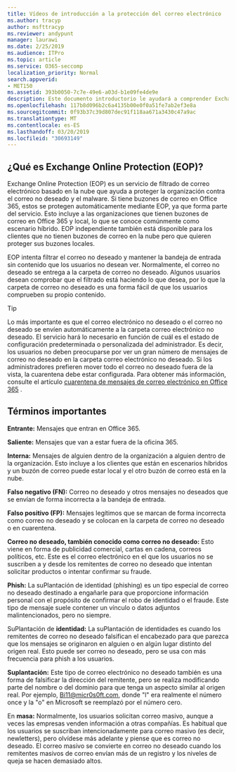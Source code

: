 ```yaml
---
title: Vídeos de introducción a la protección del correo electrónico
ms.author: tracyp
author: msfttracyp
ms.reviewer: andypunt
manager: laurawi
ms.date: 2/25/2019
ms.audience: ITPro
ms.topic: article
ms.service: O365-seccomp
localization_priority: Normal
search.appverid:
- MET150
ms.assetid: 393b0050-7c7e-49e6-a03d-b1e09fe4de9e
description: Este documento introductorio le ayudará a comprender Exchange Online Protection (EOP) y una terminología importante. Esto es aplicable a los clientes de Office 365 que protegen buzones de correo hospedados en la nube de Exchange Online y a clientes independientes de EOP que protegen buzones locales como Exchange Server 2016.
ms.openlocfilehash: 117b8d096b2c6a4135b00e0f0a51fe7ab2ef3e8a
ms.sourcegitcommit: 0f93b37c39d807dec91f118aa671a3430c47a9ac
ms.translationtype: MT
ms.contentlocale: es-ES
ms.lasthandoff: 03/20/2019
ms.locfileid: "30693149"
---
```

## <a name="what-is-exchange-online-protection-eop"></a>¿Qué es Exchange Online Protection (EOP)?

Exchange Online Protection (EOP) es un servicio de filtrado de correo electrónico basado en la nube que ayuda a proteger la organización contra el correo no deseado y el malware. Si tiene buzones de correo en Office 365, estos se protegen automáticamente mediante EOP, ya que forma parte del servicio. Esto incluye a las organizaciones que tienen buzones de correo en Office 365 y local, lo que se conoce comúnmente como escenario híbrido. EOP independiente también está disponible para los clientes que no tienen buzones de correo en la nube pero que quieren proteger sus buzones locales. 

EOP intenta filtrar el correo no deseado y mantener la bandeja de entrada sin contenido que los usuarios no desean ver. Normalmente, el correo no deseado se entrega a la carpeta de correo no deseado. Algunos usuarios desean comprobar que el filtrado está haciendo lo que desea, por lo que la carpeta de correo no deseado es una forma fácil de que los usuarios comprueben su propio contenido.  

> [!TIP]
> Lo más importante es que el correo electrónico no deseado o el correo no deseado se envíen automáticamente a la carpeta correo electrónico no deseado. El servicio hará lo necesario en función de cuál es el estado de configuración predeterminada o personalizada del administrador. Es decir, los usuarios no deben preocuparse por ver un gran número de mensajes de correo no deseado en la carpeta correo electrónico no deseado. Si los administradores prefieren mover todo el correo no deseado fuera de la vista, la cuarentena debe estar configurada. Para obtener más información, consulte el artículo [cuarentena de mensajes de correo electrónico en Office 365](quarantine-email-messages.md) .

## <a name="important-terms"></a>Términos importantes

**Entrante:** Mensajes que entran en Office 365.

**Saliente:** Mensajes que van a estar fuera de la oficina 365.

**Interna:** Mensajes de alguien dentro de la organización a alguien dentro de la organización. Esto incluye a los clientes que están en escenarios híbridos y un buzón de correo puede estar local y el otro buzón de correo está en la nube.

**Falso negativo (FN):** Correo no deseado y otros mensajes no deseados que se envían de forma incorrecta a la bandeja de entrada.

**Falso positivo (FP):** Mensajes legítimos que se marcan de forma incorrecta como correo no deseado y se colocan en la carpeta de correo no deseado o en cuarentena.

**Correo no deseado, también conocido como correo no deseado:** Esto viene en forma de publicidad comercial, cartas en cadena, correos políticos, etc. Este es el correo electrónico en el que los usuarios no se suscriben a y desde los remitentes de correo no deseado que intentan solicitar productos o intentar confirmar su fraude.

**Phish:** La suPlantación de identidad (phishing) es un tipo especial de correo no deseado destinado a engañarle para que proporcione información personal con el propósito de confirmar el robo de identidad o el fraude. Este tipo de mensaje suele contener un vínculo o datos adjuntos malintencionados, pero no siempre.

SuPlantación de **identidad:** La suPlantación de identidades es cuando los remitentes de correo no deseado falsifican el encabezado para que parezca que los mensajes se originaron en alguien o en algún lugar distinto del origen real. Esto puede ser correo no deseado, pero se usa con más frecuencia para phish a los usuarios.

**Suplantación:** Este tipo de correo electrónico no deseado también es una forma de falsificar la dirección del remitente, pero se realiza modificando parte del nombre o del dominio para que tenga un aspecto similar al origen real. Por ejemplo, Bi11@micr0s0ft.com, donde "l" era realmente el número once y la "o" en Microsoft se reemplazó por el número cero.

En **masa:** Normalmente, los usuarios solicitan correo masivo, aunque a veces las empresas venden información a otras compañías. Es habitual que los usuarios se suscriban intencionadamente para correo masivo (es decir, newletters), pero olvídese más adelante y piense que es correo no deseado. El correo masivo se convierte en correo no deseado cuando los remitentes masivos de correo envían más de un registro y los niveles de queja se hacen demasiado altos.
